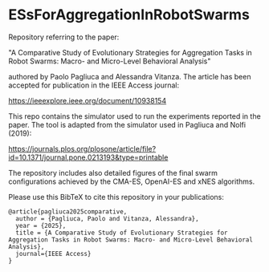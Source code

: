 # ESsForAggregationInRobotSwarms

Repository referring to the paper:

"A Comparative Study of Evolutionary Strategies for Aggregation Tasks in Robot Swarms: Macro- and Micro-Level Behavioral Analysis"

authored by Paolo Pagliuca and Alessandra Vitanza. The article has been accepted for publication in the IEEE Access journal:

https://ieeexplore.ieee.org/document/10938154

This repo contains the simulator used to run the experiments reported in the paper. The tool is adapted from the simulator used in Pagliuca and Nolfi (2019):

https://journals.plos.org/plosone/article/file?id=10.1371/journal.pone.0213193&type=printable

The repository includes also detailed figures of the final swarm configurations achieved by the CMA-ES, OpenAI-ES and xNES algorithms.

Please use this BibTeX to cite this repository in your publications:
```
@article{pagliuca2025comparative,
  author = {Pagliuca, Paolo and Vitanza, Alessandra},
  year = {2025},
  title = {A Comparative Study of Evolutionary Strategies for Aggregation Tasks in Robot Swarms: Macro- and Micro-Level Behavioral Analysis},
  journal={IEEE Access}
}
```

